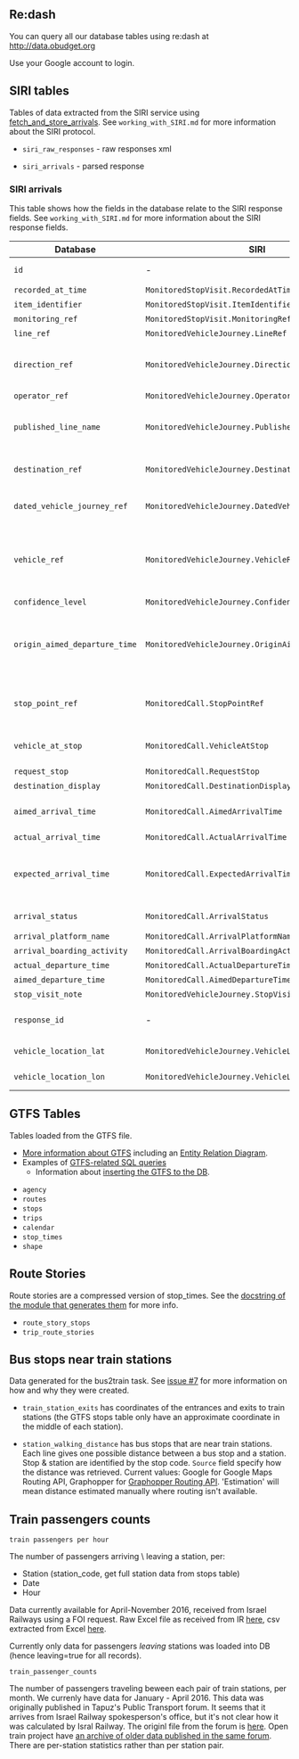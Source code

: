 ## Re:dash
You can query all our database tables using re:dash at http://data.obudget.org

Use your Google account to login.

## SIRI tables

Tables of data extracted from the SIRI service using [fetch_and_store_arrivals](https://github.com/hasadna/open-bus/blob/master/doc/fetch_and_store_arrivals.md). See `working_with_SIRI.md` for more information about the SIRI protocol. 

- `siri_raw_responses` - raw responses xml

- `siri_arrivals` - parsed response

### SIRI arrivals

This table shows how the fields in the database relate to the SIRI response fields. See `working_with_SIRI.md` for more information about the SIRI response fields. 

| Database                      | SIRI                                     | Description                              |
| ----------------------------- | ---------------------------------------- | ---------------------------------------- |
| `id`                          | -                                        | database auto increment identifier       |
| `recorded_at_time`            | `MonitoredStopVisit.RecordedAtTime`      | time stamp                               |
| `item_identifier`             | `MonitoredStopVisit.ItemIdentifier`      | ?                                        |
| `monitoring_ref`              | `MonitoredStopVisit.MonitoringRef`       | ?                                        |
| `line_ref`                    | `MonitoredVehicleJourney.LineRef`        | GTFS route code                          |
| `direction_ref`               | `MonitoredVehicleJourney.DirectionRef`   | probably direction from GTFS routes table (values are 1, 2 or 3) |
| `operator_ref`                | `MonitoredVehicleJourney.OperatorRef`    | GTFS agency id                           |
| `published_line_name`         | `MonitoredVehicleJourney.PublishedLineName` | Line number as it appears to the public (e.g. on the bus) |
| `destination_ref`             | `MonitoredVehicleJourney.DestinationRef` | GTFS stop code of the destination (last stop) |
| `dated_vehicle_journey_ref`   | `MonitoredVehicleJourney.DatedVehicleJourneyRef` | **should be** the GTFS trip id, in practice always empty |
| `vehicle_ref`                 | `MonitoredVehicleJourney.VehicleRef`     | Vehicle identifier, usually vehicle registration number (but in Dan an internal "machine number") |
| `confidence_level`            | `MonitoredVehicleJourney.ConfidenceLevel` | always empty                             |
| `origin_aimed_departure_time` | `MonitoredVehicleJourney.OriginAimedDepartureTime` | **probably** the planned departure time from the first stop. If true, could be matched to find the trip in the GTFS. |
| `stop_point_ref`              | `MonitoredCall.StopPointRef`             | Stop code for which the rest of the Monitor Call information applies. |
| `vehicle_at_stop`             | `MonitoredCall.VehicleAtStop`            | Boolean field - is the bus currently in the stop. |
| `request_stop`                | `MonitoredCall.RequestStop`              | always false                             |
| `destination_display`         | `MonitoredCall.DestinationDisplay`       | always empty                             |
| `aimed_arrival_time`          | `MonitoredCall.AimedArrivalTime`         | Planned arrival time to stop (according to GTFS?) |
| `actual_arrival_time`         | `MonitoredCall.ActualArrivalTime`        | always empty                             |
| `expected_arrival_time`       | `MonitoredCall.ExpectedArrivalTime`      | Current estimated arrival time to stop (time to be displayed on signs / apps) |
| `arrival_status`              | `MonitoredCall.ArrivalStatus`            | delayed, onTime or empty                 |
| `arrival_platform_name`       | `MonitoredCall.ArrivalPlatformName`      | always empty                             |
| `arrival_boarding_activity`   | `MonitoredCall.ArrivalBoardingActivity`  | always empty                             |
| `actual_departure_time`       | `MonitoredCall.ActualDepartureTime`      | always empty                             |
| `aimed_departure_time`        | `MonitoredCall.AimedDepartureTime`       | always empty                             |
| `stop_visit_note`             | `MonitoredVehicleJourney.StopVisitNote`  | always empty                             |
| `response_id`                 | -                                        | Foreign key for matching raw in SIRI_raw_responses |
| `vehicle_location_lat`        | `MonitoredVehicleJourney.VehicleLocation.Latitude` | Location of the vehicle                  |
| `vehicle_location_lon`        | `MonitoredVehicleJourney.VehicleLocation.Longitude` | Location of the vehicle                  |



## GTFS Tables

Tables loaded from the GTFS file. 
* [More information about GTFS](https://github.com/hasadna/open-bus/blob/master/doc/working_with_GTFS.md) including an [Entity Relation Diagram](https://github.com/hasadna/open-bus/blob/master/doc/gtfs_src_entity_diagram.png). 
* Examples of [GTFS-related SQL queries](https://github.com/hasadna/open-bus/blob/master/doc/useful_GTFS_queries.md)
    * Information about [inserting the GTFS to the DB](https://github.com/hasadna/open-bus/blob/master/doc/Inserting_GTFS_to_PostGRES.md).

- `agency`
- `routes`
- `stops`
- `trips`
- `calendar`
- `stop_times`
- `shape`

## Route Stories

Route stories are a compressed version of stop_times. See the [docstring of the module that generates them](https://github.com/hasadna/open-bus/blob/master/gtfs/parser/route_stories.py) for more info.

* `route_story_stops`
* `trip_route_stories` 

## Bus stops near train stations

Data generated for the bus2train task.  See [issue #7](https://github.com/hasadna/open-bus/issues/7) for more information on how and why they were created. 

- `train_station_exits` has coordinates of the entrances and exits to train stations (the GTFS stops table only have an approximate coordinate in the middle of each station). 

- `station_walking_distance` has bus stops that are near train stations. Each line gives one possible distance between a bus stop and a station. Stop & station are identified by the stop code. `Source` field specify how the distance was retrieved. Current values: Google for Google Maps Routing API, Graphopper for [Graphopper Routing API](https://graphhopper.com/). 'Estimation' will mean distance estimated manually where routing isn't available. 


## Train passengers counts

  `train passengers per hour`

The number of passengers arriving \ leaving a station, per:

- Station (station_code, get full station data from stops table)
- Date
- Hour 

Data currently available for April-November 2016, received from Israel Railways using a FOI request. Raw Excel file as received from IR [here]([https://drive.google.com/drive/u/0/folders/0B9FEqRIWfmxLZllpdzlndVh2TVE](https://drive.google.com/drive/u/0/folders/0B9FEqRIWfmxLZllpdzlndVh2TVE)), csv extracted from Excel [here](https://drive.google.com/open?id=0B9FEqRIWfmxLMDl4VnBKcU1Qd0E). 

Currently only data for passengers *leaving* stations was loaded into DB (hence leaving=true for all records). 

`train_passenger_counts`

The number of passengers traveling beween each pair of train stations, per month. We currenly have data for January - April 2016. This data was originally published in Tapuz's Public Transport forum. It seems that it arrives from Israel Railway spokesperson's office, but it's not clear how it was calculated by Isral Railway. The originl file from the forum is [here](https://github.com/daphshez/openbus_data/blob/master/train_station_passengers/passenger%20by%20line%202016-01-04.xlsx).  Open train project have [an archive of older data published in the same forum](http://otrain.org/files/count/). There are per-station statistics rather than per station pair. 


